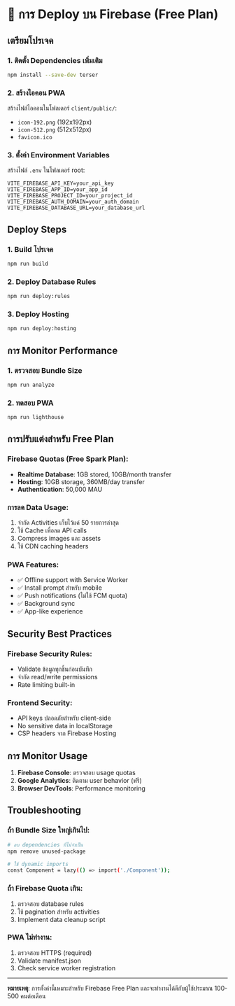 # 🚀 การ Deploy บน Firebase (Free Plan)

## เตรียมโปรเจค

### 1. ติดตั้ง Dependencies เพิ่มเติม
```bash
npm install --save-dev terser
```

### 2. สร้างไอคอน PWA
สร้างไฟล์ไอคอนในโฟลเดอร์ `client/public/`:
- `icon-192.png` (192x192px)
- `icon-512.png` (512x512px)
- `favicon.ico`

### 3. ตั้งค่า Environment Variables
สร้างไฟล์ `.env` ในโฟลเดอร์ root:
```env
VITE_FIREBASE_API_KEY=your_api_key
VITE_FIREBASE_APP_ID=your_app_id
VITE_FIREBASE_PROJECT_ID=your_project_id
VITE_FIREBASE_AUTH_DOMAIN=your_auth_domain
VITE_FIREBASE_DATABASE_URL=your_database_url
```

## Deploy Steps

### 1. Build โปรเจค
```bash
npm run build
```

### 2. Deploy Database Rules
```bash
npm run deploy:rules
```

### 3. Deploy Hosting
```bash
npm run deploy:hosting
```

## การ Monitor Performance

### 1. ตรวจสอบ Bundle Size
```bash
npm run analyze
```

### 2. ทดสอบ PWA
```bash
npm run lighthouse
```

## การปรับแต่งสำหรับ Free Plan

### Firebase Quotas (Free Spark Plan):
- **Realtime Database**: 1GB stored, 10GB/month transfer
- **Hosting**: 10GB storage, 360MB/day transfer  
- **Authentication**: 50,000 MAU

### การลด Data Usage:
1. จำกัด Activities เก็บไว้แค่ 50 รายการล่าสุด
2. ใช้ Cache เพื่อลด API calls
3. Compress images และ assets
4. ใช้ CDN caching headers

### PWA Features:
- ✅ Offline support with Service Worker
- ✅ Install prompt สำหรับ mobile
- ✅ Push notifications (ไม่ใช้ FCM quota)
- ✅ Background sync
- ✅ App-like experience

## Security Best Practices

### Firebase Security Rules:
- Validate ข้อมูลทุกชิ้นก่อนบันทึก
- จำกัด read/write permissions
- Rate limiting built-in

### Frontend Security:
- API keys ปลอดภัยสำหรับ client-side
- No sensitive data in localStorage
- CSP headers จาก Firebase Hosting

## การ Monitor Usage

1. **Firebase Console**: ตรวจสอบ usage quotas
2. **Google Analytics**: ติดตาม user behavior (ฟรี)
3. **Browser DevTools**: Performance monitoring

## Troubleshooting

### ถ้า Bundle Size ใหญ่เกินไป:
```bash
# ลบ dependencies ที่ไม่จำเป็น
npm remove unused-package

# ใช้ dynamic imports
const Component = lazy(() => import('./Component'));
```

### ถ้า Firebase Quota เกิน:
1. ตรวจสอบ database rules
2. ใช้ pagination สำหรับ activities
3. Implement data cleanup script

### PWA ไม่ทำงาน:
1. ตรวจสอบ HTTPS (required)
2. Validate manifest.json
3. Check service worker registration

---

**หมายเหตุ**: การตั้งค่านี้เหมาะสำหรับ Firebase Free Plan และจะทำงานได้ดีกับผู้ใช้ประมาณ 100-500 คนต่อเดือน
